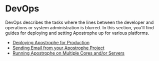 # DevOps

DevOps describes the tasks where the lines between the developer and operations or system administration is blurred. In this section, you'll find guides for deploying and setting Apostrophe up for various platforms.

- [Deploying Apostrophe for Production](deployment/)
- [Sending Email from your Apostrophe Project](email.md)
- [Running Apostrophe on Multiple Cores and/or Servers](multicore.md)